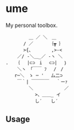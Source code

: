 ume
===

My personal toolbox.

```
　　　 　 ＿ ／ ＼　＿
　　　　/ ／　　　 ｛┳ ｝
　　　　>{、　　　　 ,>-<
　　 ／/ -＼＿_／ -ヽ ＼
.　 ｛　 |⊂⊃　i　 ⊂⊃|　 ｝
　　 ＼ヽ　「￣￣ ﾌ　 /　/
　　r─＼　ゝ ─ ' 　厶二⊃
　　 ￣｀| ￣￣￣￣　 ｀ーｧ
　　　 　 ＼　　　　　　　／
　　　　　　 >、＿＿_ イ
　　　　　　 し′　　し′
```

Usage
-----

